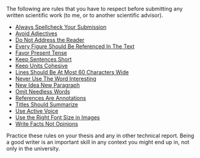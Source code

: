 The following are rules that you have to respect before submitting any written scientific work (to me, or to another scientific advisor). 

* [Always Spellcheck Your Submission](./Always_Spellcheck_Your_Submission.md)
* [Avoid Adjectives](./Avoid_Adjectives.md)
* [Do Not Address the Reader](./Do_Not_Address_the_Reader.md)
* [Every Figure Should Be Referenced In The Text](./Every_Figure_Should_Be_Referenced_In_The_Text.md)
* [Favor Present Tense](./Favor_Present_Tense.md)
* [Keep Sentences Short](./Keep_Sentences_Short.md)
* [Keep Units Cohesive](./Keep_Units_Cohesive.md)
* [Lines Should Be At Most 60 Characters Wide](./Lines_Should_Be_At_Most_60_Characters_Wide.md)
* [Never Use The Word Interesting](./Never_Use_The_Word_Interesting.md)
* [New Idea New Paragraph](./New_Idea_New_Paragraph.md)
* [Omit Needless Words](./Omit_Needless_Words.md)
* [References Are Annotations](./References_Are_Annotations.md)
* [Titles Should Summarize](./Titles_Should_Summarize.md)
* [Use Active Voice](./Use_Active_Voice.md)
* [Use the Right Font Size in Images](./Use_the_Right_Font_Size_in_Images.md)
* [Write Facts Not Opinions](./Write_Facts_Not_Opinions.md)

Practice these rules on your thesis and any in other technical report. Being a good writer is an important skill in any context you might end up in, not only in the university. 

